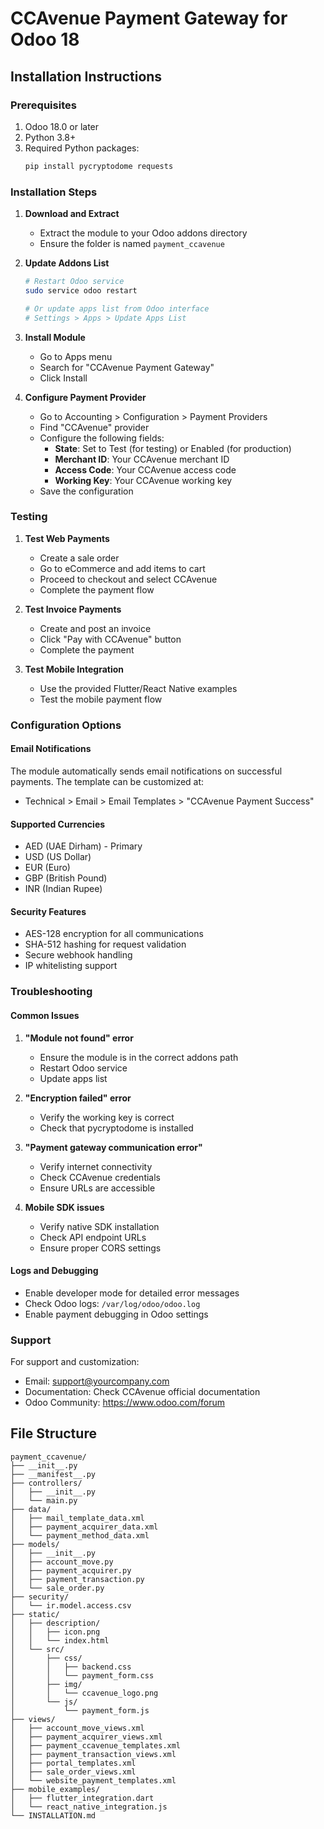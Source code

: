 # CCAvenue Payment Gateway for Odoo 18

## Installation Instructions

### Prerequisites
1. Odoo 18.0 or later
2. Python 3.8+
3. Required Python packages:
   ```bash
   pip install pycryptodome requests
   ```

### Installation Steps

1. **Download and Extract**
   - Extract the module to your Odoo addons directory
   - Ensure the folder is named `payment_ccavenue`

2. **Update Addons List**
   ```bash
   # Restart Odoo service
   sudo service odoo restart
   
   # Or update apps list from Odoo interface
   # Settings > Apps > Update Apps List
   ```

3. **Install Module**
   - Go to Apps menu
   - Search for "CCAvenue Payment Gateway"
   - Click Install

4. **Configure Payment Provider**
   - Go to Accounting > Configuration > Payment Providers
   - Find "CCAvenue" provider
   - Configure the following fields:
     - **State**: Set to Test (for testing) or Enabled (for production)
     - **Merchant ID**: Your CCAvenue merchant ID
     - **Access Code**: Your CCAvenue access code
     - **Working Key**: Your CCAvenue working key
   - Save the configuration

### Testing

1. **Test Web Payments**
   - Create a sale order
   - Go to eCommerce and add items to cart
   - Proceed to checkout and select CCAvenue
   - Complete the payment flow

2. **Test Invoice Payments**
   - Create and post an invoice
   - Click "Pay with CCAvenue" button
   - Complete the payment

3. **Test Mobile Integration**
   - Use the provided Flutter/React Native examples
   - Test the mobile payment flow

### Configuration Options

#### Email Notifications
The module automatically sends email notifications on successful payments. The template can be customized at:
- Technical > Email > Email Templates > "CCAvenue Payment Success"

#### Supported Currencies
- AED (UAE Dirham) - Primary
- USD (US Dollar)
- EUR (Euro)
- GBP (British Pound)
- INR (Indian Rupee)

#### Security Features
- AES-128 encryption for all communications
- SHA-512 hashing for request validation
- Secure webhook handling
- IP whitelisting support

### Troubleshooting

#### Common Issues

1. **"Module not found" error**
   - Ensure the module is in the correct addons path
   - Restart Odoo service
   - Update apps list

2. **"Encryption failed" error**
   - Verify the working key is correct
   - Check that pycryptodome is installed

3. **"Payment gateway communication error"**
   - Verify internet connectivity
   - Check CCAvenue credentials
   - Ensure URLs are accessible

4. **Mobile SDK issues**
   - Verify native SDK installation
   - Check API endpoint URLs
   - Ensure proper CORS settings

#### Logs and Debugging
- Enable developer mode for detailed error messages
- Check Odoo logs: `/var/log/odoo/odoo.log`
- Enable payment debugging in Odoo settings

### Support
For support and customization:
- Email: support@yourcompany.com
- Documentation: Check CCAvenue official documentation
- Odoo Community: https://www.odoo.com/forum

## File Structure
```
payment_ccavenue/
├── __init__.py
├── __manifest__.py
├── controllers/
│   ├── __init__.py
│   └── main.py
├── data/
│   ├── mail_template_data.xml
│   ├── payment_acquirer_data.xml
│   └── payment_method_data.xml
├── models/
│   ├── __init__.py
│   ├── account_move.py
│   ├── payment_acquirer.py
│   ├── payment_transaction.py
│   └── sale_order.py
├── security/
│   └── ir.model.access.csv
├── static/
│   ├── description/
│   │   ├── icon.png
│   │   └── index.html
│   └── src/
│       ├── css/
│       │   ├── backend.css
│       │   └── payment_form.css
│       ├── img/
│       │   └── ccavenue_logo.png
│       └── js/
│           └── payment_form.js
├── views/
│   ├── account_move_views.xml
│   ├── payment_acquirer_views.xml
│   ├── payment_ccavenue_templates.xml
│   ├── payment_transaction_views.xml
│   ├── portal_templates.xml
│   ├── sale_order_views.xml
│   └── website_payment_templates.xml
├── mobile_examples/
│   ├── flutter_integration.dart
│   └── react_native_integration.js
└── INSTALLATION.md
```